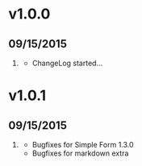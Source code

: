 # v1.0.0
## 09/15/2015

1. [](#new)
    * ChangeLog started...

# v1.0.1
## 09/15/2015

1. [](#new)
    * Bugfixes for Simple Form 1.3.0
    * Bugfixes for markdown extra
